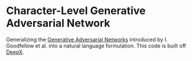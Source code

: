 # Character-Level Generative Adversarial Network
Generalizing the [Generative Adversarial Networks](http://arxiv.org/abs/1406.2661) introduced by I. Goodfellow et al. into a natural language formulation.  This code is built off [DeepX](https://github.com/sharadmv/deepx). 